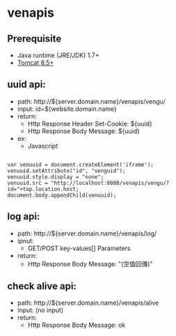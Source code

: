 # venapis
## Prerequisite
* Java runtime (JRE/JDK) 1.7+
* [Tomcat 8.5+](https://tomcat.apache.org/download-80.cgi)

## uuid api:
 * path: http://${server.domain.name}/venapis/vengu/
 * input: id=${website.domain.name}
 * return: 
   * Http Response Header Set-Cookie: ${uuid} 
   * Http Response Body Message: ${uuid}
 * ex:
   * Javascript
<pre><code>
var venuuid = document.createElement('iframe');
venuuid.setAttribute("id", "venguid");
venuuid.style.display = "none";
venuuid.src = "http://localhost:8080/venapis/vengu/?id="+top.location.host;
document.body.appendChild(venuuid);	
</code></pre>

## log api:
 * path: http://${server.domain.name}/venapis/log/
 * ipnut:
   * GET/POST key-values[] Parameters
 * return:
   * Http Response Body Message: "(空值回傳)"

## check alive api:
 * path: http://${server.domain.name}/venapis/alive
 * input: (no input)
 * return:
   * Http Response Body Message: ok
